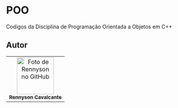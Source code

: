 # POO
Codigos da Disciplina de Programação Orientada a Objetos em C++
## Autor<br>

<table>
  <tr>
    <td align="center">
      <a href="#https://github.com/rennysonc/">
        <img src="https://i.imgur.com/nFReJo8.png" width="100px;" alt="Foto de Rennyson no GitHub"/><br>
        <sub>
          <b>Rennyson Cavalcante</b>
        
</table>

